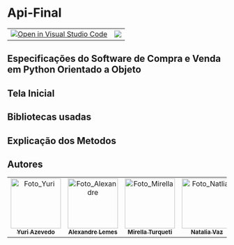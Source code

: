 # Api-Final

<table>
<tr>
    <td align="center">
        <a href="https://open.vscode.dev/Projectyuuri07/Api-Final">
        <img src="https://classroom.github.com/assets/open-in-vscode-718a45dd9cf7e7f842a935f5ebbe5719a5e09af4491e668f4dbf3b35d5cca122.svg" alt="Open in Visual Studio Code">
        </a>
    </td>
    <td align="center">
        <img src="https://img.shields.io/static/v1?label=STATUS&message=%20Em produção&color=blue&style=for-the-badge&logo=REACT"/>
    </td>
</tr>
</table>

## Especificações do Software de Compra e Venda em Python Orientado a Objeto



## Tela Inicial



## Bibliotecas usadas



## Explicação dos Metodos



## Autores

<div align="center">
    <table>
    <tr>
        <td align="center" >
        <a href="https://github.com/Projectyuuri07">
            <img src="https://avatars.githubusercontent.com/Projectyuuri07" width="115px;" alt="Foto_Yuri"/><br>
            <sub>
            <b>Yuri Azevedo</b>
            </sub>
        </a>
        </td>
        <td align="center">
        <a href="https://github.com/alemes7">
            <img src="https://avatars.githubusercontent.com/alemes7" width="115px;" alt="Foto_Alexandre"/><br>
            <sub>
            <b>Alexandre Lemes</b>
            </sub>
        </a>
        </td>
        <td align="center">
        <a href="https://github.com/Allerim321">
            <img src="https://avatars.githubusercontent.com/Allerim321" width="115px;" alt="Foto_Mirella"/><br>
            <sub>
            <b>Mirella Turqueti</b>
            </sub>
        </a>
        </td>
        <td align="center">
        <a href="https://github.com/natinhaaa">
            <img src="https://avatars.githubusercontent.com/natinhaaa" width="115px;" alt="Foto_Natlia"/><br>
            <sub>
            <b>Natalia Vaz</b>
            </sub>
        </a>
        </td>
        <td align="center">
        <a href="https://github.com/yRuanz">
            <img src="https://avatars.githubusercontent.com/yRuanz" width="115px;" alt="Foto_Ruan"/><br>
            <sub>
            <b>Ruan Henrique</b>
            </sub>
        </a>
        </td>
    </tr>
    </table>
</div>
